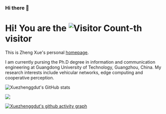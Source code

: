 ### Hi there 👋

Hi! You are the ![Visitor Count](https://profile-counter.glitch.me/Xuezhenggdut/count.svg)-th visitor
======
This is Zheng Xue's personal [homepage](https://xuezhenggdut.github.io//).

I am currently pursing the Ph.D degree in information and communication engineering at Guangdong University of Technology, Guangzhou, China. 
My research interests include vehicular networks, edge computing and cooperative perception.

![Xuezhenggdut's GitHub stats](https://github-readme-stats.vercel.app/api?username=Xuezhenggdut&show_icons=true&theme=radical) 

<img src="https://stats.justsong.cn/api/csdn?id=weixin_43835470&theme=dark"> 

[![Xuezhenggdut's github activity graph](https://github-readme-activity-graph.vercel.app/graph?username=Xuezhenggdut&theme=dracula)](https://github.com/ashutosh00710/github-readme-activity-graph)

<!--
**Xuezhenggdut/Xuezhenggdut** is a ✨ _special_ ✨ repository because its `README.md` (this file) appears on your GitHub profile.

Here are some ideas to get you started:

- 🔭 I’m currently working on ...
- 🌱 I’m currently learning ...
- 👯 I’m looking to collaborate on ...
- 🤔 I’m looking for help with ...
- 💬 Ask me about ...
- 📫 How to reach me: ...
- 😄 Pronouns: ...
- ⚡ Fun fact: ...
-->
